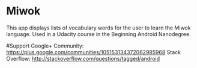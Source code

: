 # Miwok
This app displays lists of vocabulary words for the user to learn the Miwok language. Used in a Udacity course in the Beginning Android Nanodegree.

#Support
Google+ Community: https://plus.google.com/communities/105153134372062985968
Stack Overflow: http://stackoverflow.com/questions/tagged/android
